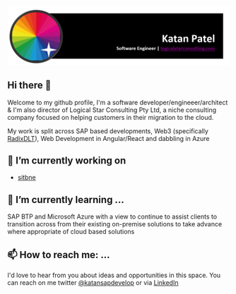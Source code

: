 ![Banner](/ResumeBanner.png)
## Hi there 👋
Welcome to my github profile, I'm a software developer/engineeer/architect & I'm also director of Logical Star Consulting Pty Ltd, a niche consulting company focused on helping customers in their migration to the cloud.

My work is split across SAP based developments, Web3 (specifically [RadixDLT](https://www.radixdlt.com/)), Web Development in Angular/React and dabbling in Azure 

## 🔭 I’m currently working on 
- [sitbne](https://sitbne.github.io/)

## 🌱 I’m currently learning ...
SAP BTP and Microsoft Azure with a view to continue to assist clients to transition across from their existing on-premise solutions to take advance where appropriate of cloud based solutions

## 📫 How to reach me: ...
I'd love to hear from you about ideas and opportunities in this space.  You can reach on me twitter [@katansapdevelop](https://twitter.com/KatanSAPDevelop) or via [LinkedIn](https://www.linkedin.com/in/katanpatel/)

<!--
**katansapdevelop/katansapdevelop** is a ✨ _special_ ✨ repository because its `README.md` (this file) appears on your GitHub profile.

Here are some ideas to get you started:

- 🔭 I’m currently working on ...
- 🌱 I’m currently learning ...
- 👯 I’m looking to collaborate on ...
- 🤔 I’m looking for help with ...
- 💬 Ask me about ...
- 📫 How to reach me: ...
- 😄 Pronouns: ...
- ⚡ Fun fact: ...
-->
